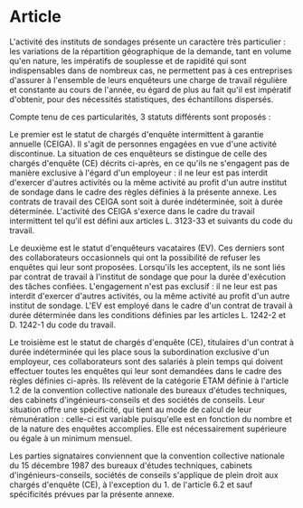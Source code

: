 # Article

L'activité des instituts de sondages présente un caractère très particulier : les variations de la répartition géographique de la demande, tant en volume qu'en nature, les impératifs de souplesse et de rapidité qui sont indispensables dans de nombreux cas, ne permettent pas à ces entreprises d'assurer à l'ensemble de leurs enquêteurs une charge de travail régulière et constante au cours de l'année, eu égard de plus au fait qu'il est impératif d'obtenir, pour des nécessités statistiques, des échantillons dispersés.

Compte tenu de ces particularités, 3 statuts différents sont proposés :

Le premier est le statut de chargés d'enquête intermittent à garantie annuelle (CEIGA). Il s'agit de personnes engagées en vue d'une activité discontinue. La situation de ces enquêteurs se distingue de celle des chargés d'enquête (CE) décrits ci-après, en ce qu'ils ne s'engagent pas de manière exclusive à l'égard d'un employeur : il ne leur est pas interdit d'exercer d'autres activités ou la même activité au profit d'un autre institut de sondage dans le cadre des règles définies à la présente annexe. Les contrats de travail des CEIGA sont soit à durée indéterminée, soit à durée déterminée. L'activité des CEIGA s'exerce dans le cadre du travail intermittent tel qu'il est défini aux articles L. 3123-33 et suivants du code du travail.

Le deuxième est le statut d'enquêteurs vacataires (EV). Ces derniers sont des collaborateurs occasionnels qui ont la possibilité de refuser les enquêtes qui leur sont proposées. Lorsqu'ils les acceptent, ils ne sont liés par contrat de travail à l'institut de sondage que pour la durée d'exécution des tâches confiées. L'engagement n'est pas exclusif : il ne leur est pas interdit d'exercer d'autres activités, ou la même activité au profit d'un autre institut de sondage. L'EV est employé dans le cadre d'un contrat de travail à durée déterminée dans les conditions définies par les articles L. 1242-2 et D. 1242-1 du code du travail.

Le troisième est le statut de chargés d'enquête (CE), titulaires d'un contrat à durée indéterminée qui les place sous la subordination exclusive d'un employeur, ces collaborateurs sont des salariés à plein temps qui doivent effectuer toutes les enquêtes qui leur sont demandées dans le cadre des règles définies ci-après. Ils relèvent de la catégorie ETAM définie à l'article 1.2 de la convention collective nationale des bureaux d'études techniques, des cabinets d'ingénieurs-conseils et des sociétés de conseils. Leur situation offre une spécificité, qui tient au mode de calcul de leur rémunération : celle-ci est variable puisqu'elle est en fonction du nombre et de la nature des enquêtes accomplies. Elle est nécessairement supérieure ou égale à un minimum mensuel.

Les parties signataires conviennent que la convention collective nationale du 15 décembre 1987 des bureaux d'études techniques, cabinets d'ingénieurs-conseils, sociétés de conseils s'applique de plein droit aux chargés d'enquête (CE), à l'exception du 1. de l'article 6.2 et sauf spécificités prévues par la présente annexe.

